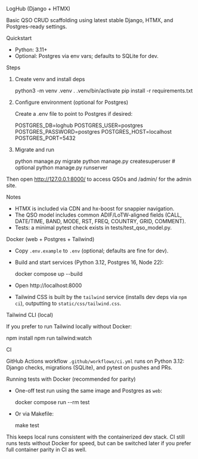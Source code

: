 LogHub (Django + HTMX)

Basic QSO CRUD scaffolding using latest stable Django, HTMX, and Postgres-ready settings.

Quickstart

- Python: 3.11+
- Optional: Postgres via env vars; defaults to SQLite for dev.

Steps

1) Create venv and install deps

   python3 -m venv .venv
   . .venv/bin/activate
   pip install -r requirements.txt

2) Configure environment (optional for Postgres)

   Create a .env file to point to Postgres if desired:

   POSTGRES_DB=loghub
   POSTGRES_USER=postgres
   POSTGRES_PASSWORD=postgres
   POSTGRES_HOST=localhost
   POSTGRES_PORT=5432

3) Migrate and run

   python manage.py migrate
   python manage.py createsuperuser  # optional
   python manage.py runserver

Then open http://127.0.0.1:8000/ to access QSOs and /admin/ for the admin site.

Notes

- HTMX is included via CDN and hx-boost for snappier navigation.
- The QSO model includes common ADIF/LoTW-aligned fields (CALL, DATE/TIME, BAND, MODE, RST, FREQ, COUNTRY, GRID, COMMENT).
- Tests: a minimal pytest check exists in tests/test_qso_model.py.

Docker (web + Postgres + Tailwind)

- Copy `.env.example` to `.env` (optional; defaults are fine for dev).
- Build and start services (Python 3.12, Postgres 16, Node 22):

  docker compose up --build

- Open http://localhost:8000
- Tailwind CSS is built by the `tailwind` service (installs dev deps via `npm ci`), outputting to `static/css/tailwind.css`.

Tailwind CLI (local)

If you prefer to run Tailwind locally without Docker:

  npm install
  npm run tailwind:watch

CI

GitHub Actions workflow `.github/workflows/ci.yml` runs on Python 3.12: Django checks, migrations (SQLite), and pytest on pushes and PRs.

Running tests with Docker (recommended for parity)

- One-off test run using the same image and Postgres as `web`:

  docker compose run --rm test

- Or via Makefile:

  make test

This keeps local runs consistent with the containerized dev stack. CI still runs tests without Docker for speed, but can be switched later if you prefer full container parity in CI as well.
